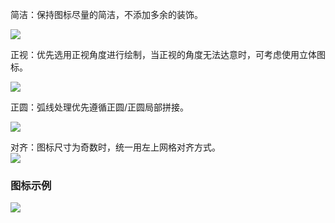 

简洁：保持图标尽量的简洁，不添加多余的装饰。  

![](https://0729iwiki-75822.gzc.vod.tencent-cloud.com/0a171376c1ff8dc0baf34dee987fab82.png)  
  
  
正视：优先选用正视角度进行绘制，当正视的角度无法达意时，可考虑使用立体图标。  

![](https://0729iwiki-75822.gzc.vod.tencent-cloud.com/26df87d7b8f8aa8dda0385b440969ae6.png)

  

正圆：弧线处理优先遵循正圆/正圆局部拼接。

![](https://0729iwiki-75822.gzc.vod.tencent-cloud.com/2cfaa6723bec59cc5db1e810df1e4973.png)  
  
  
对齐：图标尺寸为奇数时，统一用左上网格对齐方式。  
![](https://0729iwiki-75822.gzc.vod.tencent-cloud.com/94895265b610060c75ce2953530ba120.png)  

### 图标示例 

![](https://0729iwiki-75822.gzc.vod.tencent-cloud.com/513dfd42d22b41c2f0b5508f5f3276ff.png)  
